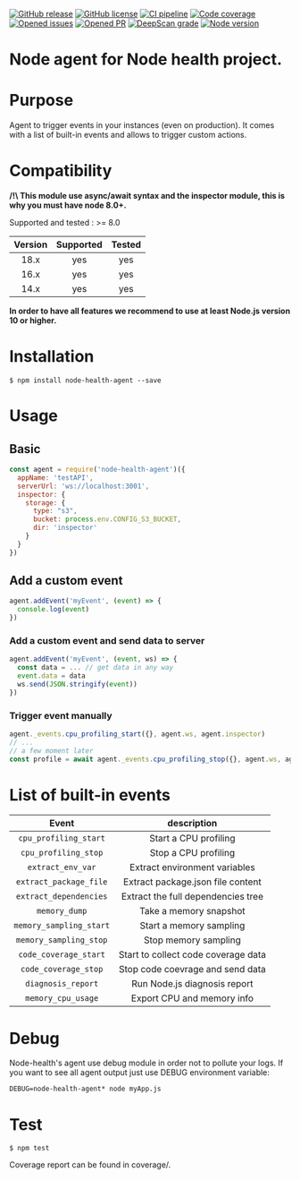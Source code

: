 [![GitHub release](https://img.shields.io/npm/v/node-health-agent.svg)](https://github.com/wallet77/node-health-agent/releases/)
[![GitHub license](https://img.shields.io/github/license/wallet77/node-health-agent)](https://github.com/wallet77/node-health-agent/blob/master/LICENSE)
[![CI pipeline](https://github.com/wallet77/node-health-agent/workflows/Node.js%20CI/badge.svg)](https://github.com/wallet77/node-health-agent/actions?query=workflow%3A%22Node.js+CI%22)
[![Code coverage](https://codecov.io/gh/wallet77/node-health-agent/branch/master/graph/badge.svg)](https://codecov.io/gh/wallet77/node-health-agent)
[![Opened issues](https://img.shields.io/github/issues-raw/wallet77/node-health-agent)](https://github.com/wallet77/node-health-agent/issues)
[![Opened PR](https://img.shields.io/github/issues-pr-raw/wallet77/node-health-agent)](https://github.com/wallet77/node-health-agent/pulls)
[![DeepScan grade](https://deepscan.io/api/teams/12061/projects/15018/branches/292503/badge/grade.svg)](https://deepscan.io/dashboard#view=project&tid=12061&pid=15018&bid=292503)
[![Node version](https://img.shields.io/node/v-lts/node-health-agent.svg)](https://github.com/wallet77/node-health-agent)

# Node agent for Node health project.

# Purpose

Agent to trigger events in your instances (even on production).
It comes with a list of built-in events and allows to trigger custom actions.

# Compatibility

**/!\ This module use async/await syntax and the inspector module, this is why you must have node 8.0+.**

Supported and tested : >= 8.0

| Version       | Supported     | Tested         |
|:-------------:|:-------------:|:--------------:|
| 18.x          | yes           | yes            |
| 16.x          | yes           | yes            |
| 14.x          | yes           | yes            |

**In order to have all features we recommend to use at least Node.js version 10 or higher.**

# Installation

```console
$ npm install node-health-agent --save
```

# Usage

## Basic
```javascript
const agent = require('node-health-agent')({
  appName: 'testAPI',
  serverUrl: 'ws://localhost:3001',
  inspector: {
    storage: {
      type: "s3",
      bucket: process.env.CONFIG_S3_BUCKET,
      dir: 'inspector'
    }
  }
})

```

## Add a custom event
```javascript
agent.addEvent('myEvent', (event) => {
  console.log(event)
})
```

### Add a custom event and send data to server
```javascript
agent.addEvent('myEvent', (event, ws) => {
  const data = ... // get data in any way
  event.data = data
  ws.send(JSON.stringify(event))
})
```

### Trigger event manually
```javascript
agent._events.cpu_profiling_start({}, agent.ws, agent.inspector)
// ...
// a few moment later
const profile = await agent._events.cpu_profiling_stop({}, agent.ws, agent.inspector)
```


# List of built-in events

| Event                        | description                                |
|:----------------------------:|:------------------------------------------:|
| `cpu_profiling_start`        | Start a CPU profiling                      |
| `cpu_profiling_stop`         | Stop a CPU profiling                       |
| `extract_env_var`            | Extract environment variables              |
| `extract_package_file`       | Extract package.json file content          |
| `extract_dependencies`       | Extract the full dependencies tree         |
| `memory_dump`                | Take a memory snapshot                     |
| `memory_sampling_start`      | Start a memory sampling                    |
| `memory_sampling_stop`       | Stop memory sampling                       |
| `code_coverage_start`        | Start to collect code coverage data        |
| `code_coverage_stop`         | Stop code coevrage and send data           |
| `diagnosis_report`           | Run Node.js diagnosis report               |
| `memory_cpu_usage`           | Export CPU and memory info                 |

# Debug

Node-health's agent use debug module in order not to pollute your logs.
If you want to see all agent output just use DEBUG environment variable:

```console
DEBUG=node-health-agent* node myApp.js
```

# Test

```console
$ npm test
```

Coverage report can be found in coverage/.
